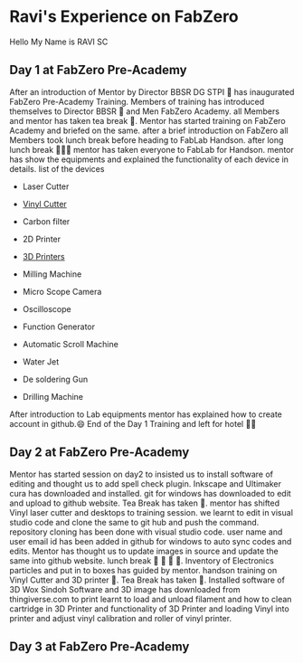 
# Ravi's Experience on FabZero
Hello My Name is RAVI SC
## Day 1 at FabZero Pre-Academy
After an introduction of Mentor by Director BBSR DG STPI :office: has inaugurated FabZero Pre-Academy Training.
Members of training has introduced themselves to Director BBSR :office: and Men FabZero Academy.
all Members and mentor has taken tea break :tea:.
Mentor has started training on FabZero Academy and briefed on the same.
after a brief introduction on FabZero all Members took lunch break before heading to FabLab Handson.
after long lunch break :rice_ball::fork_and_knife::bento: mentor has taken everyone to FabLab for Handson.
mentor has show the equipments and explained the functionality of each device in details.
list of the devices
- Laser Cutter
- [Vinyl Cutter](vinylcutter.md)

- Carbon filter
- 2D Printer
- [3D Printers](3dprinter.md)


- Milling Machine
- Micro Scope Camera
- Oscilloscope
- Function Generator
- Automatic Scroll Machine
- Water Jet
- De soldering Gun
- Drilling Machine

After introduction to Lab equipments mentor has explained how to create account in github.:smile: 
End of the Day 1 Training and left for hotel :car::hotel:


## Day 2 at FabZero Pre-Academy 
Mentor has started session on day2 to insisted us to install software of editing and thought us to add spell check plugin.
Inkscape and Ultimaker cura has downloaded and installed.
git for windows has downloaded to edit and upload to github website.
Tea Break has taken :tea:.
mentor has shifted Vinyl laser cutter and desktops to training session.
we learnt to edit in visual studio code and clone the same to git hub and push the command.
repository cloning has been done with visual studio code.
user name and user email id has been added in github for windows to auto sync codes and edits. 
Mentor has thought us to update images in source and update the same into github website.
lunch break :rice_ball:      :fork_and_knife:              :bento:  :mushroom:.
Inventory of Electronics particles and put in to boxes has guided by mentor.
handson training on Vinyl Cutter and 3D printer :electric_plug:.
Tea Break has taken :tea:.
Installed software of 3D Wox Sindoh Software and 3D image has downloaded from thingiverse.com to print
learnt to load and unload filament and how to clean cartridge in 3D Printer and functionality of 3D Printer and loading Vinyl into printer and adjust vinyl calibration and roller of vinyl printer.
## Day 3 at FabZero Pre-Academy 